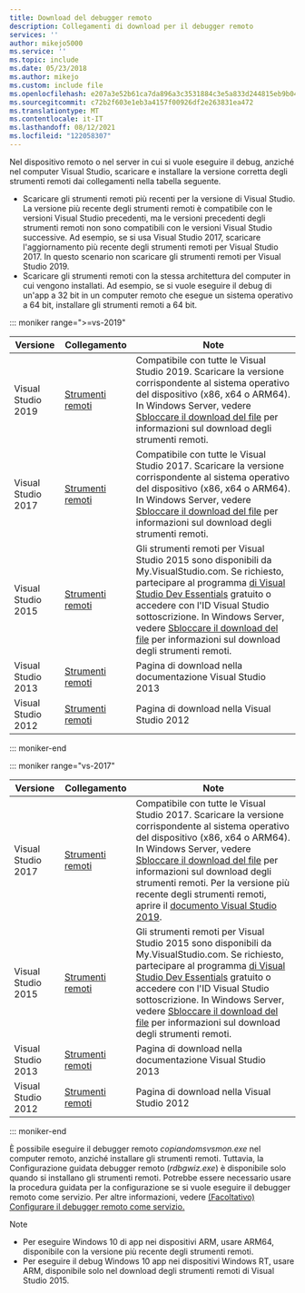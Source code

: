 ```yaml
---
title: Download del debugger remoto
description: Collegamenti di download per il debugger remoto
services: ''
author: mikejo5000
ms.service: ''
ms.topic: include
ms.date: 05/23/2018
ms.author: mikejo
ms.custom: include file
ms.openlocfilehash: e207a3e52b61ca7da896a3c3531884c3e5a833d244815eb9b041d0009c5346be
ms.sourcegitcommit: c72b2f603e1eb3a4157f00926df2e263831ea472
ms.translationtype: MT
ms.contentlocale: it-IT
ms.lasthandoff: 08/12/2021
ms.locfileid: "122058307"
---
```

Nel dispositivo remoto o nel server in cui si vuole eseguire il debug, anziché nel computer Visual Studio, scaricare e installare la versione corretta degli strumenti remoti dai collegamenti nella tabella seguente.

- Scaricare gli strumenti remoti più recenti per la versione di Visual Studio. La versione più recente degli strumenti remoti è compatibile con le versioni Visual Studio precedenti, ma le versioni precedenti degli strumenti remoti non sono compatibili con le versioni Visual Studio successive. Ad esempio, se si usa Visual Studio 2017, scaricare l'aggiornamento più recente degli strumenti remoti per Visual Studio 2017. In questo scenario non scaricare gli strumenti remoti per Visual Studio 2019.
- Scaricare gli strumenti remoti con la stessa architettura del computer in cui vengono installati. Ad esempio, se si vuole eseguire il debug di un'app a 32 bit in un computer remoto che esegue un sistema operativo a 64 bit, installare gli strumenti remoti a 64 bit.

::: moniker range=">=vs-2019"

|Versione|Collegamento|Note|
|-|-|-|
|Visual Studio 2019|[Strumenti remoti](https://visualstudio.microsoft.com/downloads#remote-tools-for-visual-studio-2019)|Compatibile con tutte le Visual Studio 2019. Scaricare la versione corrispondente al sistema operativo del dispositivo (x86, x64 o ARM64). In Windows Server, vedere [Sbloccare il download del file](../../debugger/remote-debugging-unblock-file-download.md) per informazioni sul download degli strumenti remoti.|
|Visual Studio 2017|[Strumenti remoti](https://my.visualstudio.com/Downloads?q=remote%20tools%20visual%20studio%202017)|Compatibile con tutte le Visual Studio 2017. Scaricare la versione corrispondente al sistema operativo del dispositivo (x86, x64 o ARM64). In Windows Server, vedere [Sbloccare il download del file](../../debugger/remote-debugging-unblock-file-download.md) per informazioni sul download degli strumenti remoti.|
|Visual Studio 2015|[Strumenti remoti](https://my.visualstudio.com/Downloads?q=remote%20tools%20visual%20studio%202015)|Gli strumenti remoti per Visual Studio 2015 sono disponibili da My.VisualStudio.com. Se richiesto, partecipare al programma [di Visual Studio Dev Essentials](https://visualstudio.microsoft.com/dev-essentials/) gratuito o accedere con l'ID Visual Studio sottoscrizione. In Windows Server, vedere [Sbloccare il download del file](../../debugger/remote-debugging-unblock-file-download.md) per informazioni sul download degli strumenti remoti.|
|Visual Studio 2013|[Strumenti remoti](/previous-versions/visualstudio/visual-studio-2013/bt727f1t(v=vs.120)#installing-the-remote-tools)|Pagina di download nella documentazione Visual Studio 2013|
|Visual Studio 2012|[Strumenti remoti](/previous-versions/visualstudio/visual-studio-2012/bt727f1t(v=vs.110)#installing-the-remote-tools)|Pagina di download nella Visual Studio 2012|

::: moniker-end

::: moniker range="vs-2017"

|Versione|Collegamento|Note|
|-|-|-|
|Visual Studio 2017|[Strumenti remoti](https://my.visualstudio.com/Downloads?q=remote%20tools%20visual%20studio%202017)|Compatibile con tutte le Visual Studio 2017. Scaricare la versione corrispondente al sistema operativo del dispositivo (x86, x64 o ARM64). In Windows Server, vedere [Sbloccare il download del file](../../debugger/remote-debugging-unblock-file-download.md) per informazioni sul download degli strumenti remoti. Per la versione più recente degli strumenti remoti, aprire il [documento Visual Studio 2019](../../debugger/remote-debugging.md?view=vs-2019&preserve-view=true).|
|Visual Studio 2015|[Strumenti remoti](https://my.visualstudio.com/Downloads?q=remote%20tools%20visual%20studio%202015)|Gli strumenti remoti per Visual Studio 2015 sono disponibili da My.VisualStudio.com. Se richiesto, partecipare al programma [di Visual Studio Dev Essentials](https://visualstudio.microsoft.com/dev-essentials/) gratuito o accedere con l'ID Visual Studio sottoscrizione. In Windows Server, vedere [Sbloccare il download del file](../../debugger/remote-debugging-unblock-file-download.md) per informazioni sul download degli strumenti remoti.|
|Visual Studio 2013|[Strumenti remoti](/previous-versions/visualstudio/visual-studio-2013/bt727f1t(v=vs.120)#installing-the-remote-tools)|Pagina di download nella documentazione Visual Studio 2013|
|Visual Studio 2012|[Strumenti remoti](/previous-versions/visualstudio/visual-studio-2012/bt727f1t(v=vs.110)#installing-the-remote-tools)|Pagina di download nella Visual Studio 2012|

::: moniker-end

È possibile eseguire il debugger remoto *copiandomsvsmon.exe* nel computer remoto, anziché installare gli strumenti remoti. Tuttavia, la Configurazione guidata debugger remoto (*rdbgwiz.exe*) è disponibile solo quando si installano gli strumenti remoti. Potrebbe essere necessario usare la procedura guidata per la configurazione se si vuole eseguire il debugger remoto come servizio. Per altre informazioni, vedere [(Facoltativo) Configurare il debugger remoto come servizio.](../../debugger/remote-debugging.md#bkmk_configureService)

>[!NOTE]
>- Per eseguire Windows 10 di app nei dispositivi ARM, usare ARM64, disponibile con la versione più recente degli strumenti remoti.
>- Per eseguire il debug Windows 10 app nei dispositivi Windows RT, usare ARM, disponibile solo nel download degli strumenti remoti di Visual Studio 2015.
